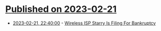 # [Published on 2023-02-21](index.md)

* [2023-02-21, 22:40:00](https://mobile.slashdot.org/story/23/02/21/2158203/wireless-isp-starry-is-filing-for-bankruptcy?utm_source=rss1.0mainlinkanon&utm_medium=feed) - [Wireless ISP Starry Is Filing For Bankruptcy](https://mobile.slashdot.org/story/23/02/21/2158203/wireless-isp-starry-is-filing-for-bankruptcy?utm_source=rss1.0mainlinkanon&utm_medium=feed)
